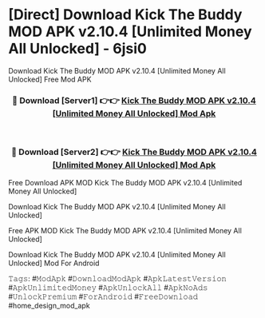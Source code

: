 # [Direct] Download Kick The Buddy MOD APK v2.10.4 [Unlimited Money All Unlocked] - 6jsi0
Download Kick The Buddy MOD APK v2.10.4 [Unlimited Money All Unlocked] Free Mod APK

<div align="center">
<h3>🔴 Download [Server1] 👉👉 <a href="https://apk-comot.site?title=Kick_The_Buddy_MOD_APK_v2.10.4_[Unlimited_Money_All_Unlocked]">Kick The Buddy MOD APK v2.10.4 [Unlimited Money All Unlocked] Mod Apk</a></h3><br>

<h3>🔴 Download [Server2] 👉👉 <a href="https://apk-comot.site?title=Kick_The_Buddy_MOD_APK_v2.10.4_[Unlimited_Money_All_Unlocked]">Kick The Buddy MOD APK v2.10.4 [Unlimited Money All Unlocked] Mod Apk</a></h3>
</div>


Free Download APK MOD Kick The Buddy MOD APK v2.10.4 [Unlimited Money All Unlocked]

Download Kick The Buddy MOD APK v2.10.4 [Unlimited Money All Unlocked] 

Free APK MOD Kick The Buddy MOD APK v2.10.4 [Unlimited Money All Unlocked] 

Download Kick The Buddy MOD APK v2.10.4 [Unlimited Money All Unlocked] Mod For Android

𝚃𝚊𝚐𝚜: #𝙼𝚘𝚍𝙰𝚙𝚔 #𝙳𝚘𝚠𝚗𝚕𝚘𝚊𝚍𝙼𝚘𝚍𝙰𝚙𝚔 #𝙰𝚙𝚔𝙻𝚊𝚝𝚎𝚜𝚝𝚅𝚎𝚛𝚜𝚒𝚘𝚗 #𝙰𝚙𝚔𝚄𝚗𝚕𝚒𝚖𝚒𝚝𝚎𝚍𝙼𝚘𝚗𝚎𝚢 #𝙰𝚙𝚔𝚄𝚗𝚕𝚘𝚌𝚔𝙰𝚕𝚕 #𝙰𝚙𝚔𝙽𝚘𝙰𝚍𝚜 #𝚄𝚗𝚕𝚘𝚌𝚔𝙿𝚛𝚎𝚖𝚒𝚞𝚖 #𝙵𝚘𝚛𝙰𝚗𝚍𝚛𝚘𝚒𝚍 #𝙵𝚛𝚎𝚎𝙳𝚘𝚠𝚗𝚕𝚘𝚊𝚍 #home_design_mod_apk